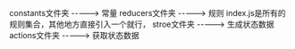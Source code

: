 constants文件夹      ----->        常量
reducers文件夹       ----->        规则
    index.js是所有的规则集合，其他地方直接引入一个就行，
stroe文件夹          ----->        生成状态数据
actions文件夹        ----->        获取状态数据